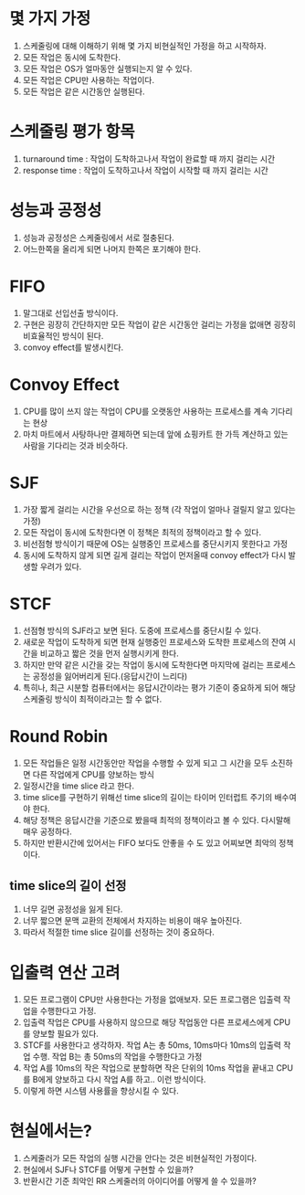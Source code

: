 # 몇 가지 가정
1. 스케줄링에 대해 이해하기 위해 몇 가지 비현실적인 가정을 하고 시작하자.
2. 모든 작업은 동시에 도착한다.
3. 모든 작업은 OS가 얼마동안 실행되는지 알 수 있다.
4. 모든 작업은 CPU만 사용하는 작업이다.
5. 모든 작업은 같은 시간동안 실행된다.

# 스케줄링 평가 항목
1. turnaround time : 작업이 도착하고나서 작업이 완료할 때 까지 걸리는 시간
2. response time : 작업이 도착하고나서 작업이 시작할 때 까지 걸리는 시간

# 성능과 공정성
1. 성능과 공정성은 스케줄링에서 서로 절충된다.
2. 어느한쪽을 올리게 되면 나머지 한쪽은 포기해야 한다.

# FIFO
1. 말그대로 선입선출 방식이다.
2. 구현은 굉장히 간단하지만 모든 작업이 같은 시간동안 걸리는 가정을 없애면 굉장히 비효율적인 방식이 된다.
3. convoy effect를 발생시킨다.

# Convoy Effect
1. CPU를 많이 쓰지 않는 작업이 CPU를 오랫동안 사용하는 프로세스를 계속 기다리는 현상
2. 마치 마트에서 사탕하나만 결제하면 되는데 앞에 쇼핑카트 한 가득 계산하고 있는 사람을 기다리는 것과 비슷하다.

# SJF
1. 가장 짧게 걸리는 시간을 우선으로 하는 정책 (각 작업이 얼마나 걸릴지 알고 있다는 가정)
2. 모든 작업이 동시에 도착한다면 이 정책은 최적의 정책이라고 할 수 있다.
3. 비선점형 방식이기 때문에 OS는 실행중인 프로세스를 중단시키지 못한다고 가정
4. 동시에 도착하지 않게 되면 길게 걸리는 작업이 먼저올때 convoy effect가 다시 발생할 우려가 있다.

# STCF
1. 선점형 방식의 SJF라고 보면 된다. 도중에 프로세스를 중단시킬 수 있다.
2. 새로운 작업이 도착하게 되면 현재 실행중인 프로세스와 도착한 프로세스의 잔여 시간을 비교하고 짧은 것을 먼저 실행시키게 한다.
3. 하지만 만약 같은 시간을 갖는 작업이 동시에 도착한다면 마지막에 걸리는 프로세스는 공정성을 잃어버리게 된다.(응답시간이 느리다)
4. 특히나, 최근 시분할 컴퓨터에서는 응답시간이라는 평가 기준이 중요하게 되어 해당 스케줄링 방식이 최적이라고는 할 수 없다.

# Round Robin
1. 모든 작업들은 일정 시간동안만 작업을 수행할 수 있게 되고 그 시간을 모두 소진하면 다른 작업에게 CPU를 양보하는 방식
2. 일정시간을 time slice 라고 한다.
3. time slice를 구현하기 위해선 time slice의 길이는 타이머 인터럽트 주기의 배수여야 한다.
4. 해당 정책은 응답시간을 기준으로 봤을때 최적의 정책이라고 볼 수 있다. 다시말해 매우 공정하다.
5. 하지만 반환시간에 있어서는 FIFO 보다도 안좋을 수 도 있고 어찌보면 최악의 정책이다.

## time slice의 길이 선정
1. 너무 길면 공정성을 잃게 된다.
2. 너무 짧으면 문맥 교환의 전체에서 차지하는 비용이 매우 높아진다.
3. 따라서 적절한 time slice 길이를 선정하는 것이 중요하다.

# 입출력 연산 고려
1. 모든 프로그램이 CPU만 사용한다는 가정을 없애보자. 모든 프로그램은 입출력 작업을 수행한다고 가정.
2. 입출력 작업은 CPU를 사용하지 않으므로 해당 작업동안 다른 프로세스에게 CPU를 양보할 필요가 있다.
3. STCF를 사용한다고 생각하자. 작업 A는 총 50ms, 10ms마다 10ms의 입출력 작업 수행. 작업 B는 총 50ms의 작업을 수행한다고 가정
4. 작업 A를 10ms의 작은 작업으로 분할하면 작은 단위의 10ms 작업을 끝내고 CPU를 B에게 양보하고 다시 작업 A를 하고.. 이런 방식이다.
5. 이렇게 하면 시스템 사용률을 향상시킬 수 있다.

# 현실에서는?
1. 스케줄러가 모든 작업의 실행 시간을 안다는 것은 비현실적인 가정이다.
2. 현실에서 SJF나 STCF를 어떻게 구현할 수 있을까?
3. 반환시간 기준 최악인 RR 스케줄러의 아이디어를 어떻게 쓸 수 있을까?
